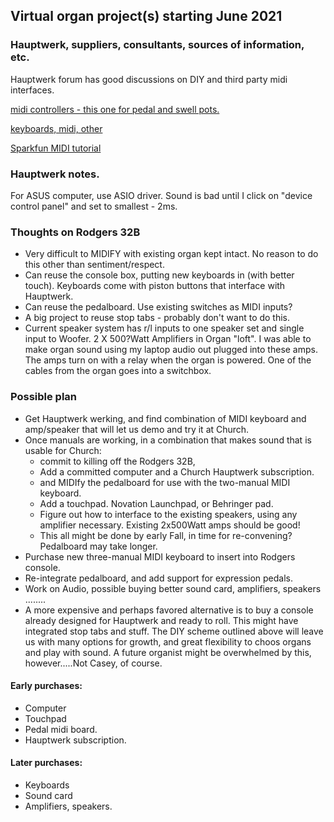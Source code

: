 

## Virtual organ project(s) starting June 2021

### Hauptwerk, suppliers, consultants, sources of information, etc.
Hauptwerk forum has good discussions on DIY and third party midi interfaces.

[midi controllers - this one for pedal and swell pots.](http://www.dtsmidisystems.com/midiencoders.html)

[keyboards, midi, other](https://us.midiworks.ca/)

[Sparkfun MIDI tutorial](https://learn.sparkfun.com/tutorials/midi-tutorial/all)

### Hauptwerk notes.
For ASUS computer, use ASIO driver.  Sound is bad until I click on "device control panel" and set to smallest - 2ms.  


### Thoughts on Rodgers 32B

* Very difficult to MIDIFY with existing organ kept intact.  No reason to do this other than sentiment/respect.
* Can reuse the console box, putting new keyboards in (with better touch).  Keyboards come with piston buttons that interface with Hauptwerk.
* Can reuse the pedalboard.  Use existing switches as MIDI inputs? 
* A big project to reuse stop tabs - probably don't want to do this.
* Current speaker system has r/l inputs to one speaker set and single input to Woofer.  2 X 500?Watt Amplifiers in Organ "loft".  I was able to make organ sound using my laptop audio out plugged into these amps.  The amps turn on with a relay when the organ is powered.  One of the cables from the organ goes into a switchbox.


### Possible plan

* Get Hauptwerk werking, and find combination of MIDI keyboard and amp/speaker that will let us demo and try it at Church.
* Once manuals are working, in a combination that makes sound that is usable for Church:
  * commit to killing off the Rodgers 32B, 
  * Add a committed computer and a Church Hauptwerk subscription.
  * and MIDIfy the pedalboard for use with the two-manual MIDI keyboard.
  * Add a touchpad.  Novation Launchpad, or Behringer pad.
  * Figure out how to interface to the existing speakers, using any amplifier necessary.  Existing 2x500Watt amps should be good!
  * This all might be done by early Fall, in time for re-convening? Pedalboard may take longer.
* Purchase new three-manual MIDI keyboard to insert into Rodgers console.
* Re-integrate pedalboard, and add support for expression pedals.
* Work on Audio, possible buying better sound card, amplifiers, speakers ........
* A more expensive and perhaps favored alternative is to buy a console already designed for Hauptwerk and ready to roll.  This might have integrated stop tabs and stuff.  The DIY scheme outlined above will leave us with many options for growth, and great flexibility to choos organs and play with sound.  A future organist might be overwhelmed by this, however.....Not Casey, of course.



#### Early purchases:
* Computer
* Touchpad
* Pedal midi board.
* Hauptwerk subscription.


#### Later purchases:
* Keyboards
* Sound card
* Amplifiers, speakers.  


